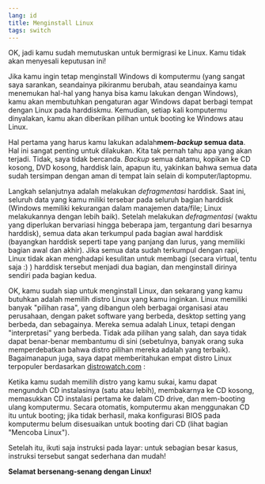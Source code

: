 ```yaml
---
lang: id
title: Menginstall Linux
tags: switch
---
```


OK, jadi kamu sudah memutuskan untuk bermigrasi ke Linux. Kamu tidak akan menyesali keputusan ini!

Jika kamu ingin tetap menginstall Windows di komputermu (yang sangat saya sarankan, seandainya pikiranmu berubah, atau seandainya kamu menemukan hal-hal yang hanya bisa kamu lakukan dengan Windows), kamu akan membutuhkan pengaturan agar Windows dapat berbagi tempat dengan Linux pada harddiskmu. Kemudian, setiap kali komputermu dinyalakan, kamu akan diberikan pilihan untuk booting ke Windows atau Linux.

Hal pertama yang harus kamu lakukan adalah<b>mem-<i>backup</i> semua data</b>. Hal ini sangat penting untuk dilakukan. Kita tak pernah tahu apa yang akan terjadi. Tidak, saya tidak bercanda. <i>Backup</i> semua datamu, kopikan ke CD kosong, DVD kosong, harddisk lain, apapun itu, yakinkan bahwa semua data sudah tersimpan dengan aman di tempat lain selain di komputer/laptopmu.

Langkah selanjutnya adalah melakukan <i>defragmentasi</i> harddisk. Saat ini, seluruh data yang kamu miliki tersebar pada seluruh bagian harddisk (Windows memiliki kekurangan dalam manajemen data/file; Linux melakukannya dengan lebih baik). Setelah melakukan <i>defragmentasi</i> (waktu yang diperlukan bervariasi hingga beberapa jam, tergantung dari besarnya harddisk), semua data akan terkumpul pada bagian awal harddisk (bayangkan harddisk seperti tape yang panjang dan lurus, yang memiliki bagian awal dan akhir). Jika semua data sudah terkumpul dengan rapi, Linux tidak akan menghadapi kesulitan untuk membagi (secara virtual, tentu saja :) ) harddisk tersebut menjadi dua bagian, dan menginstall dirinya sendiri pada bagian kedua.

OK, kamu sudah siap untuk menginstall Linux, dan sekarang yang kamu butuhkan adalah memilih distro Linux yang kamu inginkan. Linux memiliki banyak "pilihan rasa", yang dibangun oleh berbagai organisasi atau perusahaan, dengan paket software yang berbeda, desktop setting yang berbeda, dan sebagainya. Mereka semua adalah Linux, tetapi dengan "interpretasi" yang berbeda. Tidak ada pilihan yang salah, dan saya tidak dapat benar-benar membantumu di sini (sebetulnya, banyak orang suka memperdebatkan bahwa distro pilihan mereka adalah yang terbaik). Bagaimanapun juga, saya dapat memberitahukan empat distro Linux terpopuler berdasarkan <a href="http://www.distrowatch.com">distrowatch.com</a> :

<? make_distros_table() ?>

Ketika kamu sudah memilih distro yang kamu sukai, kamu dapat mengunduh CD instalasinya (satu atau lebih), membakarnya ke CD kosong, memasukkan CD instalasi pertama ke dalam CD drive, dan mem-booting ulang komputermu. Secara otomatis, komputermu akan menggunakan CD itu untuk booting; jika tidak berhasil, maka konfigurasi BIOS pada komputermu belum disesuaikan untuk booting dari CD (lihat bagian "Mencoba Linux").

Setelah itu, ikuti saja instruksi pada layar: untuk sebagian besar kasus, instruksi tersebut sangat sederhana dan mudah!

<b>Selamat bersenang-senang dengan Linux!</b>

